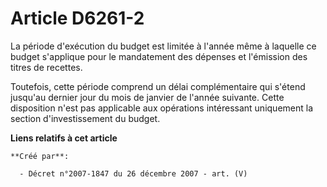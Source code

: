 # Article D6261-2

La période d'exécution du budget est limitée à l'année même à laquelle ce budget s'applique pour le mandatement des dépenses
et l'émission des titres de recettes.

Toutefois, cette période comprend un délai complémentaire qui s'étend jusqu'au dernier jour du mois de janvier de l'année
suivante. Cette disposition n'est pas applicable aux opérations intéressant uniquement la section d'investissement du budget.

**Liens relatifs à cet article**

	**Créé par**:

	  - Décret n°2007-1847 du 26 décembre 2007 - art. (V)
